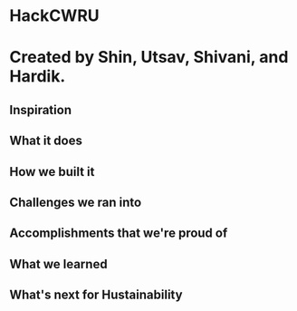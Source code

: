 # HackCWRU

# Created by Shin, Utsav, Shivani, and Hardik.

## Inspiration

## What it does

## How we built it

## Challenges we ran into

## Accomplishments that we're proud of

## What we learned

## What's next for Hustainability
